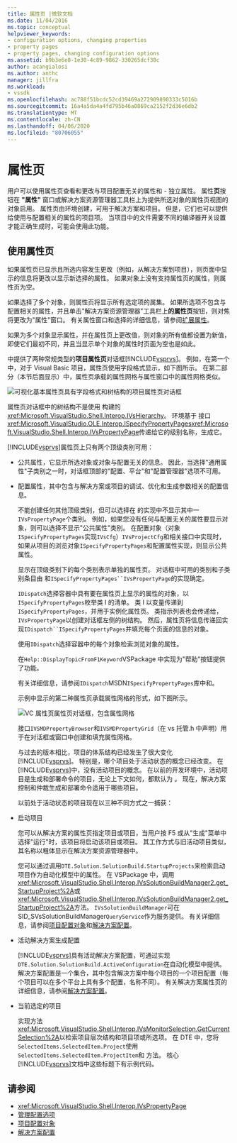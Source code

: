 ```yaml
---
title: 属性页 |微软文档
ms.date: 11/04/2016
ms.topic: conceptual
helpviewer_keywords:
- configuration options, changing properties
- property pages
- property pages, changing configuration options
ms.assetid: b9b3e6e8-1e30-4c89-9862-330265dcf38c
author: acangialosi
ms.author: anthc
manager: jillfra
ms.workload:
- vssdk
ms.openlocfilehash: ac788f51bcdc52cd39469a272909890333c5016b
ms.sourcegitcommit: 16a4a5da4a4fd795b46a0869ca2152f2d36e6db2
ms.translationtype: MT
ms.contentlocale: zh-CN
ms.lasthandoff: 04/06/2020
ms.locfileid: "80706055"
---
```

# <a name="property-pages"></a>属性页
用户可以使用属性页查看和更改与项目配置无关的属性和 - 独立属性。 属性**页**按钮在 **"属性"** 窗口或解决方案资源管理器工具栏上为提供所选对象的属性页视图的对象启用。 属性页由环境创建，可用于解决方案和项目。 但是，它们也可以提供给使用与配置相关的属性的项目项。 当项目中的文件需要不同的编译器开关设置才能正确生成时，可能会使用此功能。

## <a name="using-property-pages"></a>使用属性页
 如果属性页已显示且所选内容发生更改（例如，从解决方案到项目），则页面中显示的信息将更改以显示新选择的属性。 如果对象上没有支持属性页的属性，则属性页为空。

 如果选择了多个对象，则属性页将显示所有选定项的属集。 如果所选项不包含与配置相关的属性，并且单击"解决方案资源管理器"工具栏上**的属性页**按钮，则对焦将更改为"属性"窗口。 有关属性窗口和选择的详细信息，请参阅[扩展属性](../../extensibility/internals/extending-properties.md)。

 如果为多个对象显示属性，并在属性页上更改值，则对象的所有值都设置为新值，即使它们最初不同，并且当显示单个对象的属性时页面为空也是如此。

 中提供了两种常规类型的**项目属性页**对话框[!INCLUDE[vsprvs](../../code-quality/includes/vsprvs_md.md)]。 例如，在第一个中，对于 Visual Basic 项目，属性页使用字段格式显示，如下图所示。 在第二部分（本节后面显示）中，属性页承载的属性网格与属性窗口中的属性网格类似。

 ![可视化基本属性页](../../extensibility/internals/media/vsvbproppages.gif "vsVBPropPages")具有字段格式和树结构的项目属性页对话框

 属性页对话框中的树结构不是使用 构建的<xref:Microsoft.VisualStudio.Shell.Interop.IVsHierarchy>。 环境基于 接口<xref:Microsoft.VisualStudio.OLE.Interop.ISpecifyPropertyPages><xref:Microsoft.VisualStudio.Shell.Interop.IVsPropertyPage>传递给它的级别名称，生成它。

 [!INCLUDE[vsprvs](../../code-quality/includes/vsprvs_md.md)]属性页上只有两个顶级类别可用：

- 公共属性，它显示所选对象或对象与配置无关的信息。 因此，当选择"通用属性"子类别之一时，对话框顶部的"配置、平台"和"配置管理器"选项不可用。

- 配置属性，其中包含与解决方案或项目的调试、优化和生成参数相关的配置信息。

  不能创建任何其他顶级类别，但可以选择在 的实现中不显示其中一`IVsPropertyPage`个类别。 例如，如果您没有任何与配置无关的属性要显示对象，则可以选择不显示"公共属性"类别。 在配置对象（对象`ISpecifyPropertyPages`实现`IVsCfg`）`IVsProjectCfg`和相关接口中实现时，如果从项目的浏览对象`ISpecifyPropertyPages`和配置属性实现，则显示公共属性。

  显示在顶级类别下的每个类别表示单独的属性页。 对话框中可用的类别和子类别条目由 和`ISpecifyPropertyPages``IVsPropertyPage`的实现确定。

  `IDispatch`选择容器中具有要在属性页上显示的属性的对象，以`ISpecifyPropertyPages`枚举类 I 的清单。 类 I 以变量传递到`ISpecifyPropertyPages`，并用于实例化属性页。 类指示列表也会传递给，`IVsPropertyPage`以创建对话框左侧的树结构。 然后，属性页将信息传递回实现`IDispatch``ISpecifyPropertyPages`并填充每个页面的信息的对象。

  使用`IDispatch`选择容器中的每个对象检索浏览对象的属性。

  在`Help::DisplayTopicFromF1Keyword`VSPackage 中实现为"帮助"按钮提供了功能。

  有关详细信息，请参阅`IDispatch`MSDN`ISpecifyPropertyPages`库中和。

  示例中显示的第二种属性页承载属性网格的形式，如下图所示。

  ![VC 属性页](../../extensibility/internals/media/vsvcproppages.gif "vsVCPropPages")属性页对话框，包含属性网格

  接口`IVSMDPropertyBrowser`和`IVSMDPropertyGrid`（在 vs 托管.h 中声明）用于在对话框或窗口中创建和填充属性网格。

  与过去的版本相比，项目的体系结构已经发生了很大变化[!INCLUDE[vsprvs](../../code-quality/includes/vsprvs_md.md)]。 特别是，哪个项目处于活动状态的概念已经改变。 在[!INCLUDE[vsprvs](../../code-quality/includes/vsprvs_md.md)]中，没有活动项目的概念。 在以前的开发环境中，活动项目是生成和部署命令的项目，无论上下文如何，都默认为 。 现在，解决方案控制和仲裁生成和部署命令适用于哪些项目。

  以前处于活动状态的项目现在以三种不同方式之一捕获：

- 启动项目

   您可以从解决方案的属性页指定项目或项目，当用户按 F5 或从"生成"菜单中选择"运行"时，该项目将启动该项目或项目。 其工作方式与旧活动项目类似，其名称以粗体显示在解决方案资源管理器中。

   您可以通过调用`DTE.Solution.SolutionBuild.StartupProjects`来检索启动项目作为自动化模型中的属性。 在 VSPackage 中，调用<xref:Microsoft.VisualStudio.Shell.Interop.IVsSolutionBuildManager2.get_StartupProject%2A>或<xref:Microsoft.VisualStudio.Shell.Interop.IVsSolutionBuildManager2.get_StartupProject%2A>方法。 `IVsSolutionBuildManager`可在SID_SVsSolutionBuildManager`QueryService`作为服务提供。 有关详细信息，请参阅[项目配置对象](../../extensibility/internals/project-configuration-object.md)和[解决方案配置](../../extensibility/internals/solution-configuration.md)。

- 活动解决方案生成配置

   [!INCLUDE[vsprvs](../../code-quality/includes/vsprvs_md.md)]具有活动解决方案配置，可通过实现`DTE.Solution.SolutionBuild.ActiveConfiguration`在自动化模型中提供。 解决方案配置是一个集合，其中包含解决方案中每个项目的一个项目配置（每个项目可以在多个平台上具有多个配置，名称不同）。 有关解决方案属性页的详细信息，请参阅[解决方案配置](../../extensibility/internals/solution-configuration.md)。

- 当前选定的项目

   实现方法<xref:Microsoft.VisualStudio.Shell.Interop.IVsMonitorSelection.GetCurrentSelection%2A>以检索项目层次结构和项目项或所选项。 在 DTE 中，您将`SelectedItems.SelectedItem.Project`使用`SelectedItems.SelectedItem.ProjectItem`和 方法。 核心[!INCLUDE[vsprvs](../../code-quality/includes/vsprvs_md.md)]文档中这些标题下有示例代码。

## <a name="see-also"></a>请参阅
- <xref:Microsoft.VisualStudio.Shell.Interop.IVsPropertyPage>
- [管理配置选项](../../extensibility/internals/managing-configuration-options.md)
- [项目配置对象](../../extensibility/internals/project-configuration-object.md)
- [解决方案配置](../../extensibility/internals/solution-configuration.md)
